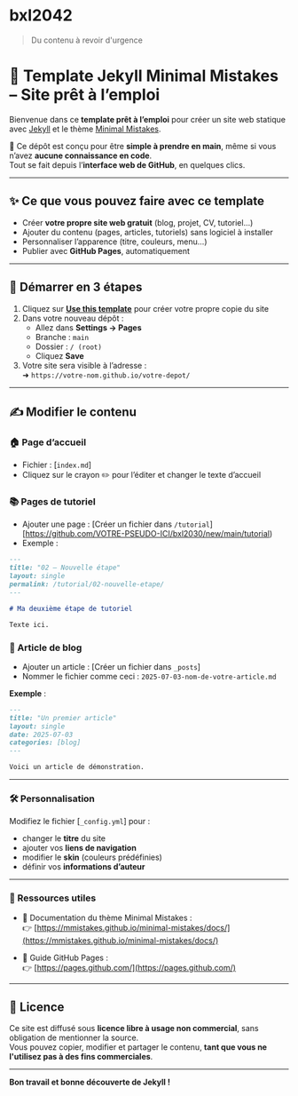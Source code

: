 # bxl2042
> Du contenu à revoir d'urgence

# 🌱 Template Jekyll Minimal Mistakes – Site prêt à l’emploi

Bienvenue dans ce **template prêt à l’emploi** pour créer un site web statique avec [Jekyll](https://jekyllrb.com) et le thème [Minimal Mistakes](https://mmistakes.github.io/minimal-mistakes/).

🎯 Ce dépôt est conçu pour être **simple à prendre en main**, même si vous n’avez **aucune connaissance en code**.  
Tout se fait depuis l’**interface web de GitHub**, en quelques clics.

---

## ✨ Ce que vous pouvez faire avec ce template

- Créer **votre propre site web gratuit** (blog, projet, CV, tutoriel…)
- Ajouter du contenu (pages, articles, tutoriels) sans logiciel à installer
- Personnaliser l’apparence (titre, couleurs, menu…)
- Publier avec **GitHub Pages**, automatiquement

---

## 🚀 Démarrer en 3 étapes

1. Cliquez sur **[Use this template](https://github.com/ouaisfieu/bxl2042/generate)** pour créer votre propre copie du site  
2. Dans votre nouveau dépôt :
   - Allez dans **Settings → Pages**
   - Branche : `main`
   - Dossier : `/ (root)`
   - Cliquez **Save**
3. Votre site sera visible à l’adresse :  
   ➜ `https://votre-nom.github.io/votre-depot/`

---

## ✍️ Modifier le contenu

### 🏠 Page d’accueil

- Fichier : [`index.md`]
- Cliquez sur le crayon ✏️ pour l’éditer et changer le texte d’accueil

### 📚 Pages de tutoriel

- Ajouter une page : [Créer un fichier dans `/tutorial`]
  [https://github.com/VOTRE-PSEUDO-ICI/bxl2030/new/main/tutorial)
- Exemple :

```markdown
---
title: "02 – Nouvelle étape"
layout: single
permalink: /tutorial/02-nouvelle-etape/
---

# Ma deuxième étape de tutoriel

Texte ici.

```

### 📰 Article de blog

- Ajouter un article : [Créer un fichier dans `_posts`]
- Nommer le fichier comme ceci : `2025-07-03-nom-de-votre-article.md`

**Exemple** :

```markdown
---
title: "Un premier article"
layout: single
date: 2025-07-03
categories: [blog]
---

Voici un article de démonstration.
```

---

### 🛠 Personnalisation

Modifiez le fichier [`_config.yml`] pour :

- changer le **titre** du site  
- ajouter vos **liens de navigation**  
- modifier le **skin** (couleurs prédéfinies)  
- définir vos **informations d’auteur**

---

### 📎 Ressources utiles

- 📘 Documentation du thème Minimal Mistakes :  
  👉 [https://mmistakes.github.io/minimal-mistakes/docs/](https://mmistakes.github.io/minimal-mistakes/docs/)

- 📘 Guide GitHub Pages :  
  👉 [https://pages.github.com/](https://pages.github.com/)

---

## 🧾 Licence

Ce site est diffusé sous **licence libre à usage non commercial**, sans obligation de mentionner la source.  
Vous pouvez copier, modifier et partager le contenu, **tant que vous ne l'utilisez pas à des fins commerciales**.

---

**Bon travail et bonne découverte de Jekyll !**



